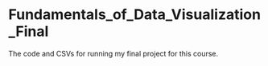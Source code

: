 # Fundamentals_of_Data_Visualization_Final
The code and CSVs for running my final project for this course.
